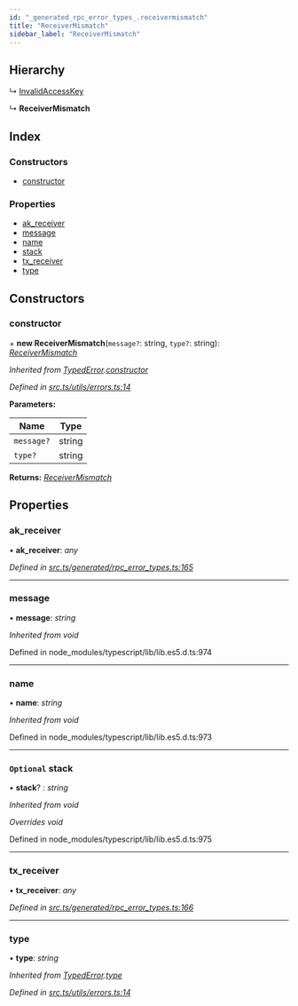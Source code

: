 ```yaml
---
id: "_generated_rpc_error_types_.receivermismatch"
title: "ReceiverMismatch"
sidebar_label: "ReceiverMismatch"
---
```


## Hierarchy

  ↳ [InvalidAccessKey](_generated_rpc_error_types_.invalidaccesskey.md)

  ↳ **ReceiverMismatch**

## Index

### Constructors

* [constructor](_generated_rpc_error_types_.receivermismatch.md#constructor)

### Properties

* [ak_receiver](_generated_rpc_error_types_.receivermismatch.md#ak_receiver)
* [message](_generated_rpc_error_types_.receivermismatch.md#message)
* [name](_generated_rpc_error_types_.receivermismatch.md#name)
* [stack](_generated_rpc_error_types_.receivermismatch.md#optional-stack)
* [tx_receiver](_generated_rpc_error_types_.receivermismatch.md#tx_receiver)
* [type](_generated_rpc_error_types_.receivermismatch.md#type)

## Constructors

###  constructor

\+ **new ReceiverMismatch**(`message?`: string, `type?`: string): *[ReceiverMismatch](_generated_rpc_error_types_.receivermismatch.md)*

*Inherited from [TypedError](_utils_errors_.typederror.md).[constructor](_utils_errors_.typederror.md#constructor)*

*Defined in [src.ts/utils/errors.ts:14](https://github.com/nearprotocol/nearlib/blob/36a8ddc/src.ts/utils/errors.ts#L14)*

**Parameters:**

Name | Type |
------ | ------ |
`message?` | string |
`type?` | string |

**Returns:** *[ReceiverMismatch](_generated_rpc_error_types_.receivermismatch.md)*

## Properties

###  ak_receiver

• **ak_receiver**: *any*

*Defined in [src.ts/generated/rpc_error_types.ts:165](https://github.com/nearprotocol/nearlib/blob/36a8ddc/src.ts/generated/rpc_error_types.ts#L165)*

___

###  message

• **message**: *string*

*Inherited from void*

Defined in node_modules/typescript/lib/lib.es5.d.ts:974

___

###  name

• **name**: *string*

*Inherited from void*

Defined in node_modules/typescript/lib/lib.es5.d.ts:973

___

### `Optional` stack

• **stack**? : *string*

*Inherited from void*

*Overrides void*

Defined in node_modules/typescript/lib/lib.es5.d.ts:975

___

###  tx_receiver

• **tx_receiver**: *any*

*Defined in [src.ts/generated/rpc_error_types.ts:166](https://github.com/nearprotocol/nearlib/blob/36a8ddc/src.ts/generated/rpc_error_types.ts#L166)*

___

###  type

• **type**: *string*

*Inherited from [TypedError](_utils_errors_.typederror.md).[type](_utils_errors_.typederror.md#type)*

*Defined in [src.ts/utils/errors.ts:14](https://github.com/nearprotocol/nearlib/blob/36a8ddc/src.ts/utils/errors.ts#L14)*
